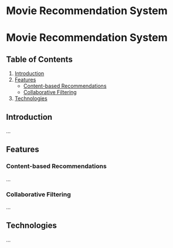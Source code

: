 # Movie Recommendation System

# Movie Recommendation System

## Table of Contents
1. [Introduction](#introduction)
2. [Features](#features)
    - [Content-based Recommendations](#content-based-recommendations)
    - [Collaborative Filtering](#collaborative-filtering)
3. [Technologies](#technologies)

<a id="introduction"></a>
## Introduction
...

<a id="features"></a>
## Features

<a id="content-based-recommendations"></a>
### Content-based Recommendations
...

<a id="collaborative-filtering"></a>
### Collaborative Filtering
...

<a id="technologies"></a>
## Technologies
...
